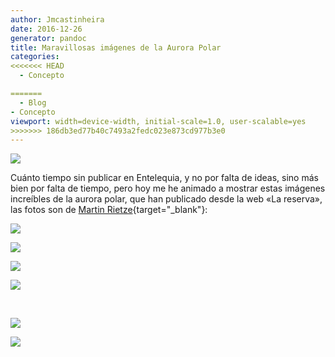 ```yaml
---
author: Jmcastinheira
date: 2016-12-26
generator: pandoc
title: Maravillosas imágenes de la Aurora Polar
categories:
<<<<<<< HEAD
  - Concepto

=======
  - Blog
- Concepto
viewport: width=device-width, initial-scale=1.0, user-scalable=yes
>>>>>>> 186db3ed77b40c7493a2fedc023e873cd977b3e0
---
```




![](http://www.lareserva.com/home/fimage/bor3.jpg?v=1268039375545)

Cuánto tiempo sin publicar en Entelequia, y no por falta de ideas, sino
más bien por falta de tiempo, pero hoy me he animado a mostrar estas
imágenes increíbles de la aurora polar, que han publicado desde la web
«La reserva», las fotos son de [Martin
Rietze](http://mrietze.com/){target="_blank"}:

![](http://www.lareserva.com/home/fimage/bor7.jpg?v=1268039553178)

![](http://www.lareserva.com/home/fimage/bor6.jpg?v=1268039536163)

![](http://www.lareserva.com/home/fimage/bor5.jpg?v=1268039510742)

![](http://www.lareserva.com/home/fimage/bor4.jpg?v=1268039489836)

 

![](http://www.lareserva.com/home/fimage/bor2.jpg?v=1268039470634)

![](http://www.lareserva.com/home/fimage/bor1.jpg?v=1268039445354)

 

 
